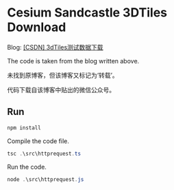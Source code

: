 # Cesium Sandcastle 3DTiles Download

Blog: [[CSDN] 3dTiles测试数据下载](https://blog.csdn.net/zipack/article/details/116036352)

The code is taken from the blog written above.

未找到原博客，但该博客又标记为‘转载’。

代码下载自该博客中贴出的微信公众号。

## Run

```powershell
npm install
```

Compile the code file.

```powershell
tsc .\src\httprequest.ts
```

Run the code.

```powershell
node .\src\httprequest.js
```
